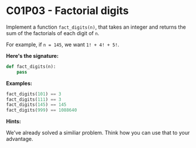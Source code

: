 # C01P03 - Factorial digits

Implement a function `fact_digits(n)`, that takes an integer and returns the sum of the factorials of each digit of `n`.

For example, if `n = 145`, we want `1! + 4! + 5!`.

**Here's the signature:**

```python
def fact_digits(n):
    pass
```

**Examples:**

```python
fact_digits(101) == 3
fact_digits(111) == 3
fact_digits(145) == 145
fact_digits(999) == 1088640
```

**Hints:**

We've already solved a similiar problem. Think how you can use that to your advantage.